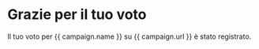 # Grazie per il tuo voto

Il tuo voto per {{ campaign.name }} su {{ campaign.url }} è stato registrato.
